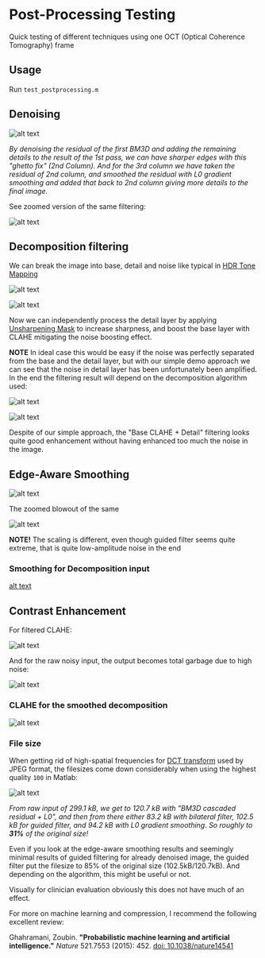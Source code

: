 # Post-Processing Testing

Quick testing of different techniques using one OCT (Optical Coherence Tomography) frame

## Usage

Run `test_postprocessing.m`

## Denoising

![alt text](https://github.com/petteriTeikari/OCT_processing/blob/master/testProcessing/images_output/denoising_comparison.png)

_By denoising the residual of the first BM3D and adding the remaining details to the result of the 1st pass, we can have sharper edges with this "ghetto fix" (2nd Column). And for the 3rd column we have taken the residual of 2nd column, and smoothed the residual with L0 gradient smoothing and added that back to 2nd column giving more details to the final image._

See zoomed version of the same filtering:

![alt text](https://github.com/petteriTeikari/OCT_processing/blob/master/testProcessing/images_output/denoising_comparison_zoom.png)

## Decomposition filtering

We can break the image into base, detail and noise like typical in [HDR Tone Mapping](http://cinescopophilia.com/temporally-coherent-local-tone-mapping-of-hdr-video-from-disney-research-hub/)

![alt text](https://github.com/petteriTeikari/OCT_processing/blob/master/testProcessing/images_output/decomposition_plot.png)

![alt text](https://github.com/petteriTeikari/OCT_processing/blob/master/testProcessing/images_output/decomposition_plot_zoom.png)

Now we can independently process the detail layer by applying [Unsharpening Mask](http://thegreyblog.blogspot.co.uk/2011/11/clarity-adjustment-local-contrast-in.html/) to increase sharpness, and boost the base layer with CLAHE mitigating the noise boosting effect.

**NOTE** In ideal case this would be easy if the noise was perfectly separated from the base and the detail layer, but with our simple demo approach we can see that the noise in detail layer has been unfortunately been amplified. In the end the filtering result will depend on the decomposition algorithm used:

![alt text](https://github.com/petteriTeikari/OCT_processing/blob/master/testProcessing/images_output/decomposition.png)

![alt text](https://github.com/petteriTeikari/OCT_processing/blob/master/testProcessing/images_output/decomposition_zoom.png)

Despite of our simple approach, the "Base CLAHE + Detail" filtering looks quite good enhancement without having enhanced too much the noise in the image.

## Edge-Aware Smoothing

![alt text](https://github.com/petteriTeikari/OCT_processing/blob/master/testProcessing/images_output/edgeawaresmoothing_comparison.png)

The zoomed blowout of the same

![alt text](https://github.com/petteriTeikari/OCT_processing/blob/master/testProcessing/images_output/edgeawaresmoothing_comparison_zoom.png)

**NOTE!** The scaling is different, even though guided filter seems quite extreme, that is quite low-amplitude noise in the end

### Smoothing for Decomposition input

[alt text](https://github.com/petteriTeikari/OCT_processing/blob/master/testProcessing/images_output/edgeawaresmoothing_comparison_from_decomp.png)

## Contrast Enhancement

For filtered CLAHE:

![alt text](https://github.com/petteriTeikari/OCT_processing/blob/master/testProcessing/images_output/clahe_filtered.png)

And for the raw noisy input, the output becomes total garbage due to high noise:

![alt text](https://github.com/petteriTeikari/OCT_processing/blob/master/testProcessing/images_output/clahe_raw.png)

### CLAHE for the smoothed decomposition

![alt text](https://github.com/petteriTeikari/OCT_processing/blob/master/testProcessing/images_output/clahe_filtered_from_decomp.png)

### File size

When getting rid of high-spatial frequencies for [DCT transform](https://users.cs.cf.ac.uk/Dave.Marshall/Multimedia/node231.html) used by JPEG format, the filesizes come down considerably when using the highest quality `100` in Matlab:

![alt text](https://github.com/petteriTeikari/OCT_processing/blob/master/testProcessing/images_output/filesize_comparison.png)

_From raw input of 299.1 kB, we get to 120.7 kB with "BM3D cascaded residual + L0", and then from there either 83.2 kB with bilateral filter, 102.5 kB for guided filter, and 94.2 kB with L0 gradient smoothing. So roughly to **31%** of the original size!_

Even if you look at the edge-aware smoothing results and seemingly minimal results of guided filtering for already denoised image, the guided filter put the filesize to 85% of the original size (102.5kB/120.7kB). And depending on the algorithm, this might be useful or not.

Visually for clinician evaluation obviously this does not have much of an effect.

For more on machine learning and compression, I recommend the following excellent review:

Ghahramani, Zoubin. **"Probabilistic machine learning and artificial intelligence."** _Nature_ 521.7553 (2015): 452. [doi: 10.1038/nature14541](https://dx.doi.org/10.1038/nature14541)




